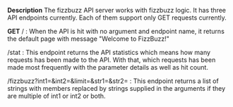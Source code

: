 **Description**
The fizzbuzz API server works with fizzbuzz logic. It has three API endpoints currently. Each of them support only GET requests currently.

**GET**
/<none> : When the API is hit with no argument and endpoint name, it returns the default page with message "Welcome to FizzBuzz!"

/stat :   This endpoint returns the API statistics which means how many requests has been made to the API. With that, which requests has been made most frequently with the parameter 
details as well as hit count.

/fizzbuzz?int1=<value>&int2=<value>&limit=<value>&str1=<value>&str2=<value> : This endpoint returns a list of strings with members replaced by strings supplied in the arguments if they are
multiple of int1 or int2 or both.
